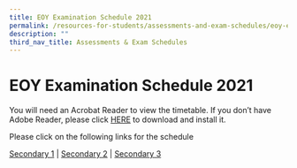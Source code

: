 ```yaml
---
title: EOY Examination Schedule 2021
permalink: /resources-for-students/assessments-and-exam-schedules/eoy-examination-schedule-2021/permalink/
description: ""
third_nav_title: Assessments & Exam Schedules
---
```

EOY Examination Schedule 2021
=============================

You will need an Acrobat Reader to view the timetable. If you don’t have Adobe Reader, please click [HERE](http://get.adobe.com/uk/reader/) to download and install it.

Please click on the following links for the schedule

[Secondary 1](/files/EOY-Examinations-Schedule-2021_15092021_Sec-1.pdf) | [Secondary 2](/files/EOY-Examinations-Schedule-2021_15092021_Sec-2.pdf) | [Secondary 3](/files/EOY-Examinations-Schedule-2021_15092021_Sec-3.pdf)